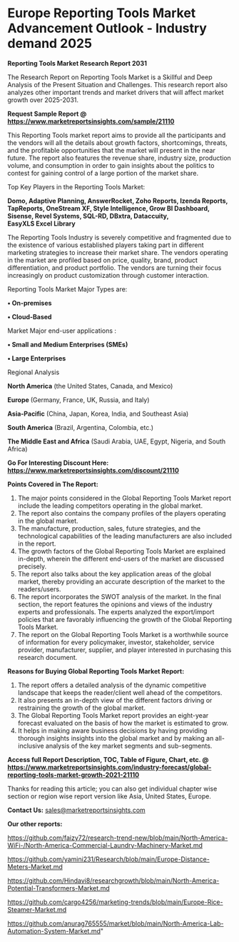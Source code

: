 # Europe Reporting Tools Market Advancement Outlook - Industry demand 2025

<strong>Reporting Tools Market Research Report 2031</strong>

The Research Report on Reporting Tools Market is a Skillful and Deep Analysis of the Present Situation and Challenges. This research report also analyzes other important trends and market drivers that will affect market growth over 2025-2031.

<strong>Request Sample Report @ <a href=https://www.marketreportsinsights.com/sample/21110>https://www.marketreportsinsights.com/sample/21110</a></strong>

This Reporting Tools market report aims to provide all the participants and the vendors will all the details about growth factors, shortcomings, threats, and the profitable opportunities that the market will present in the near future. The report also features the revenue share, industry size, production volume, and consumption in order to gain insights about the politics to contest for gaining control of a large portion of the market share.

Top Key Players in the Reporting Tools Market:

<strong>Domo, Adaptive Planning, AnswerRocket, Zoho Reports, Izenda Reports, TapReports, OneStream XF, Style Intelligence, Grow BI Dashboard, Sisense, Revel Systems, SQL-RD, DBxtra, Dataccuity, EasyXLS Excel Library</strong>

The Reporting Tools Industry is severely competitive and fragmented due to the existence of various established players taking part in different marketing strategies to increase their market share. The vendors operating in the market are profiled based on price, quality, brand, product differentiation, and product portfolio. The vendors are turning their focus increasingly on product customization through customer interaction.

Reporting Tools Market Major Types are:

<strong>• On-premises

• Cloud-Based</strong>

Market Major end-user applications :

<strong>• Small and Medium Enterprises (SMEs)

• Large Enterprises</strong>

Regional Analysis

</u><strong><b>North America</b></strong> (the United States, Canada, and Mexico)

<strong><b>Europe </b></strong>(Germany, France, UK, Russia, and Italy)

<strong><b>Asia-Pacific</b></strong> (China, Japan, Korea, India, and Southeast Asia)

<strong><b>South America</b></strong> (Brazil, Argentina, Colombia, etc.)

<strong><b>The Middle East and Africa</b></strong> (Saudi Arabia, UAE, Egypt, Nigeria, and South Africa)

<strong>Go For Interesting Discount Here: <a href=https://www.marketreportsinsights.com/discount/21110>https://www.marketreportsinsights.com/discount/21110</a></strong>

<strong>Points Covered in The Report:</strong>
<ol>
  <li>The major points considered in the Global Reporting Tools Market report include the leading competitors operating in the global market.</li>
  <li>The report also contains the company profiles of the players operating in the global market.</li>
  <li>The manufacture, production, sales, future strategies, and the technological capabilities of the leading manufacturers are also included in the report.</li>
  <li>The growth factors of the Global Reporting Tools Market are explained in-depth, wherein the different end-users of the market are discussed precisely.</li>
  <li>The report also talks about the key application areas of the global market, thereby providing an accurate description of the market to the readers/users.</li>
  <li>The report incorporates the SWOT analysis of the market. In the final section, the report features the opinions and views of the industry experts and professionals. The experts analyzed the export/import policies that are favorably influencing the growth of the Global Reporting Tools Market.</li>
  <li>The report on the Global Reporting Tools Market is a worthwhile source of information for every policymaker, investor, stakeholder, service provider, manufacturer, supplier, and player interested in purchasing this research document.</li>
</ol>
<strong>Reasons for Buying Global Reporting Tools Market Report:</strong>

<ol>
  <li>The report offers a detailed analysis of the dynamic competitive landscape that keeps the reader/client well ahead of the competitors.</li>
  <li>It also presents an in-depth view of the different factors driving or restraining the growth of the global market.</li>
  <li>The Global Reporting Tools Market report provides an eight-year forecast evaluated on the basis of how the market is estimated to grow.</li>
  <li>It helps in making aware business decisions by having providing thorough insights insights into the global market and by making an all-inclusive analysis of the key market segments and sub-segments.</li>
</ol>
<strong>Access full Report Description, TOC, Table of Figure, Chart, etc. @ <a href=https://www.marketreportsinsights.com/industry-forecast/global-reporting-tools-market-growth-2021-21110>https://www.marketreportsinsights.com/industry-forecast/global-reporting-tools-market-growth-2021-21110</a></strong>


Thanks for reading this article; you can also get individual chapter wise section or region wise report version like Asia, United States, Europe.

<strong>Contact Us:</strong>
sales@marketreportsinsights.com

<strong>Our other reports:</strong>

<a href=https://github.com/faizy72/research-trend-new/blob/main/North-America-WiFi-/North-America-Commercial-Laundry-Machinery-Market.md>https://github.com/faizy72/research-trend-new/blob/main/North-America-WiFi-/North-America-Commercial-Laundry-Machinery-Market.md</a>

<a href=https://github.com/yamini231/Research/blob/main/Europe-Distance-Meters-Market.md>https://github.com/yamini231/Research/blob/main/Europe-Distance-Meters-Market.md</a>

<a href=https://github.com/Hindavi8/researchgrowth/blob/main/North-America-Potential-Transformers-Market.md>https://github.com/Hindavi8/researchgrowth/blob/main/North-America-Potential-Transformers-Market.md</a>

<a href=https://github.com/cargo4256/marketing-trends/blob/main/Europe-Rice-Steamer-Market.md>https://github.com/cargo4256/marketing-trends/blob/main/Europe-Rice-Steamer-Market.md</a>

<a href=https://github.com/anurag765555/market/blob/main/North-America-Lab-Automation-System-Market.md>https://github.com/anurag765555/market/blob/main/North-America-Lab-Automation-System-Market.md</a>"
